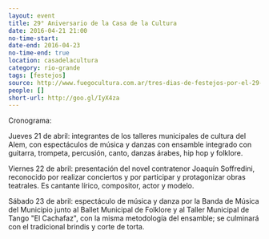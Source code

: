 ```yaml
---
layout: event 
title: 29° Aniversario de la Casa de la Cultura
date: 2016-04-21 21:00
no-time-start: 
date-end: 2016-04-23
no-time-end: true
location: casadelacultura
category: rio-grande
tags: [festejos]
source: http://www.fuegocultura.com.ar/tres-dias-de-festejos-por-el-29-aniversario-de-la-casa-de-la-cultura/
people: []
short-url: http://goo.gl/IyX4za
---
```


Cronograma:

Jueves 21 de abril: integrantes de los talleres municipales de cultura del Alem, con espectáculos de música y danzas con ensamble integrado con guitarra, trompeta, percusión, canto, danzas árabes, hip hop y folklore.

Viernes 22 de abril: presentación del novel contratenor Joaquín Soffredini, reconocido por realizar conciertos y por participar y protagonizar obras teatrales. Es cantante lírico, compositor, actor y modelo. 

Sábado 23 de abril: espectáculo de música y danza por la Banda de Música del Municipio junto al Ballet Municipal de Folklore y al Taller Municipal de Tango "El Cachafaz", con la misma metodología del ensamble; se culminará con el tradicional brindis y corte de torta.